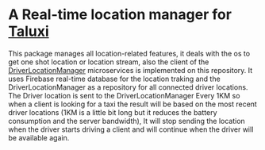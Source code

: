 # A Real-time location manager for [Taluxi](https://github.com/sitatec/Taluxi-Open-Source)

This package manages all location-related features, it deals with the os to get one shot location or location stream, also the client of the [DriverLocationManager](https://github.com/sitatec/Taluxi-Open-Source/tree/main/backend/driver_location_manager) microservices is implemented on this repository. It uses Firebase real-time database for the location traking and the DriverLocationManager as a repository for all connected driver locations. The Driver location is sent to the DriverLocationManager Every 1KM so when a client is looking for a taxi the result will be based on the most recent driver locations (1KM is a little bit long but it reduces the battery consumption and the server bandwidth), It will stop sending the location when the driver starts driving a client and will continue when the driver will be available again.
